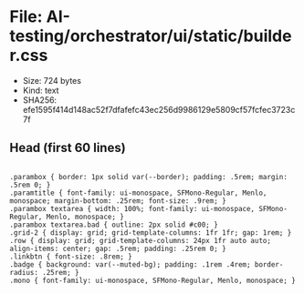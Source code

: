 # File: AI-testing/orchestrator/ui/static/builder.css

- Size: 724 bytes
- Kind: text
- SHA256: efe1595f414d148ac52f7dfafefc43ec256d9986129e5809cf57fcfec3723c7f

## Head (first 60 lines)

```

.parambox { border: 1px solid var(--border); padding: .5rem; margin: .5rem 0; }
.paramtitle { font-family: ui-monospace, SFMono-Regular, Menlo, monospace; margin-bottom: .25rem; font-size: .9rem; }
.parambox textarea { width: 100%; font-family: ui-monospace, SFMono-Regular, Menlo, monospace; }
.parambox textarea.bad { outline: 2px solid #c00; }
.grid-2 { display: grid; grid-template-columns: 1fr 1fr; gap: 1rem; }
.row { display: grid; grid-template-columns: 24px 1fr auto auto; align-items: center; gap: .5rem; padding: .25rem 0; }
.linkbtn { font-size: .8rem; }
.badge { background: var(--muted-bg); padding: .1rem .4rem; border-radius: .25rem; }
.mono { font-family: ui-monospace, SFMono-Regular, Menlo, monospace; }
```


